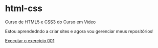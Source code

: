 # html-css
 Curso de HTML5 e CSS3 do Curso em Video

 Estou aprendedndo a criar sites e agora vou gerenciar meus repositórios!

 <a href="https://ysabellax.github.io/html-css/exercícios/exer001/index.html">Executar o exercício 001</a>
